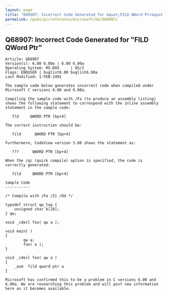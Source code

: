 ```yaml
---
layout: page
title: "Q68907: Incorrect Code Generated for &quot;FILD QWord Ptr&quot;"
permalink: /pubs/pc/reference/microsoft/kb/Q68907/
---
```


## Q68907: Incorrect Code Generated for &quot;FILD QWord Ptr&quot;

	Article: Q68907
	Version(s): 6.00 6.00a | 6.00 6.00a
	Operating System: MS-DOS     | OS/2
	Flags: ENDUSER | buglist6.00 buglist6.00a
	Last Modified: 1-FEB-1991
	
	The sample code below generates incorrect code when compiled under
	Microsoft C versions 6.00 and 6.00a.
	
	Compiling the sample code with /Fa (to produce an assembly listing)
	shows the following statement to correspond with the inline assembly
	statement in the sample code:
	
	   fld     QWORD PTR [bp+4]
	
	The correct instruction should be:
	
	   fild      QWORD PTR [bp+4]
	
	Furthermore, CodeView version 3.00 shows the statement as:
	
	   ???      QWORD PTR [bp+4]
	
	When the /qc (quick compile) option is specified, the code is
	correctly generated:
	
	   fild     QWORD PTR [bp+4]
	
	Sample Code
	-----------
	
	/* Compile with /Fa /Zi /Od */
	
	typedef struct qw_tag {
	    unsigned char b[10];
	} qw;
	
	void _cdecl foo( qw a );
	
	void main( )
	{
	        qw a;
	        foo( a );
	}
	
	void _cdecl foo( qw a )
	{
	    _asm  fild qword ptr a
	}
	
	Microsoft has confirmed this to be a problem in C versions 6.00 and
	6.00a. We are researching this problem and will post new information
	here as it becomes available.
